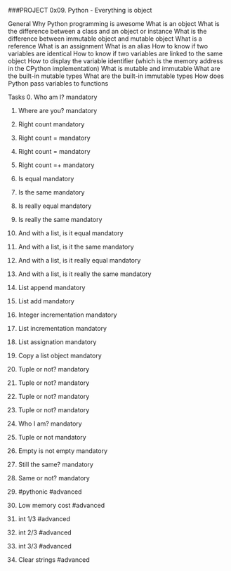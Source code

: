 ###PROJECT 0x09. Python - Everything is object

General
Why Python programming is awesome
What is an object
What is the difference between a class and an object or instance
What is the difference between immutable object and mutable object
What is a reference
What is an assignment
What is an alias
How to know if two variables are identical
How to know if two variables are linked to the same object
How to display the variable identifier (which is the memory address in the CPython implementation)
What is mutable and immutable
What are the built-in mutable types
What are the built-in immutable types
How does Python pass variables to functions



Tasks
0. Who am I?
mandatory


1. Where are you?
mandatory

2. Right count
mandatory

3. Right count =
mandatory

4. Right count =
mandatory


5. Right count =+
mandatory

6. Is equal
mandatory


7. Is the same
mandatory

8. Is really equal
mandatory

9. Is really the same
mandatory

10. And with a list, is it equal
mandatory

11. And with a list, is it the same
mandatory


12. And with a list, is it really equal
mandatory


13. And with a list, is it really the same
mandatory

14. List append
mandatory

15. List add
mandatory

16. Integer incrementation
mandatory


17. List incrementation
mandatory

18. List assignation
mandatory

19. Copy a list object
mandatory

20. Tuple or not?
mandatory

21. Tuple or not?
mandatory

22. Tuple or not?
mandatory


23. Tuple or not?
mandatory

24. Who I am?
mandatory


25. Tuple or not
mandatory

26. Empty is not empty
mandatory

27. Still the same?
mandatory


28. Same or not?
mandatory

29. #pythonic
#advanced

30. Low memory cost
#advanced

31. int 1/3
#advanced

32. int 2/3
#advanced

33. int 3/3
#advanced


34. Clear strings
#advanced


